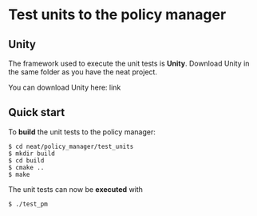 # Test units to the policy manager

## Unity

The framework used to execute the unit tests is **Unity**. Download Unity in the same folder as you have the neat project.

You can download Unity here:  link


## Quick start

To **build** the unit tests to the policy manager:

```
$ cd neat/policy_manager/test_units
$ mkdir build
$ cd build
$ cmake ..
$ make
```

The unit tests can now be **executed** with

```
$ ./test_pm
```

